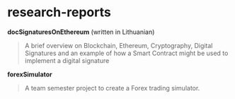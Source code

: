 # research-reports

**docSignaturesOnEthereum** (written in Lithuanian) 
> A brief overview on Blockchain, Ethereum, Cryptography, Digital Signatures and an example of how a Smart Contract might be used to implement a digital signature

**forexSimulator**
> A team semester project to create a Forex trading simulator.
